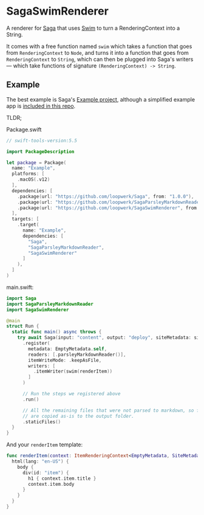 # SagaSwimRenderer
A renderer for [Saga](https://github.com/loopwerk/Saga) that uses [Swim](https://github.com/robb/Swim) to turn a RenderingContext into a String.

It comes with a free function named `swim` which takes a function that goes from `RenderingContext` to `Node`, and turns it into a function that goes from `RenderingContext` to `String`, which can then be plugged into Saga's writers — which take functions of signature `(RenderingContext) -> String`.

## Example
The best example is Saga's [Example project](https://github.com/loopwerk/Saga/tree/main/Example/Sources/Example), although a simplified example app is [included in this repo](https://github.com/loopwerk/SagaSwimRenderer/tree/main/Example).

TLDR;

Package.swift

``` swift
// swift-tools-version:5.5

import PackageDescription

let package = Package(
  name: "Example",
  platforms: [
    .macOS(.v12)
  ],
  dependencies: [
    .package(url: "https://github.com/loopwerk/Saga", from: "1.0.0"),
    .package(url: "https://github.com/loopwerk/SagaParsleyMarkdownReader", from: "0.5.0"),
    .package(url: "https://github.com/loopwerk/SagaSwimRenderer", from: "0.6.0")
  ],
  targets: [
    .target(
      name: "Example",
      dependencies: [
        "Saga",
        "SagaParsleyMarkdownReader",
        "SagaSwimRenderer"
      ]
    ),
  ]
)
```

main.swift:

``` swift
import Saga
import SagaParsleyMarkdownReader
import SagaSwimRenderer

@main
struct Run {
  static func main() async throws {
    try await Saga(input: "content", output: "deploy", siteMetadata: siteMetadata)
      .register(
        metadata: EmptyMetadata.self,
        readers: [.parsleyMarkdownReader()],
        itemWriteMode: .keepAsFile,
        writers: [
          .itemWriter(swim(renderItem))
        ]
      )

      // Run the steps we registered above
      .run()

      // All the remaining files that were not parsed to markdown, so for example images, raw html files and css,
      // are copied as-is to the output folder.
      .staticFiles()
  }
}

```

And your `renderItem` template:

``` swift
func renderItem(context: ItemRenderingContext<EmptyMetadata, SiteMetadata>) -> Node {
  html(lang: "en-US") {
    body {
      div(id: "item") {
        h1 { context.item.title }
        context.item.body
      }
    }
  }
}
```
